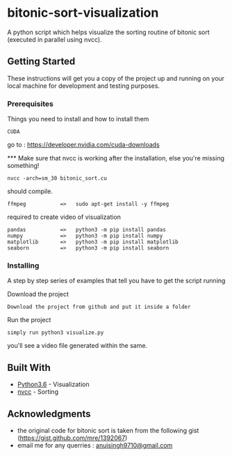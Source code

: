 # bitonic-sort-visualization
A python script which helps visualize the sorting routine of bitonic sort (executed in parallel using nvcc).


## Getting Started

These instructions will get you a copy of the project up and running on your local machine for development and testing purposes.

### Prerequisites

Things you need to install and how to install them

```
CUDA
```
go to : https://developer.nvidia.com/cuda-downloads

  *** Make sure that nvcc is working after the installation, else you're missing something!
  ```
  nvcc -arch=sm_30 bitonic_sort.cu 
  ```
  should compile.
  
```
ffmpeg           =>   sudo apt-get install -y ffmpeg
```
required to create video of visualization


```
pandas           =>   python3 -m pip install pandas
numpy            =>   python3 -m pip install numpy
matplotlib       =>   python3 -m pip install matplotlib
seaborn          =>   python3 -m pip install seaborn
```

### Installing

A step by step series of examples that tell you have to get the script running

Download the project

```
Download the project from github and put it inside a folder
```

Run the project

```
simply run python3 visualize.py
```
you'll see a video file generated within the same.

## Built With

* [Python3.6](https://www.python.org/downloads/release/python-360/) - Visualization
* [nvcc](http://docs.nvidia.com/cuda/cuda-compiler-driver-nvcc/index.html) - Sorting

## Acknowledgments

* the original code for bitonic sort is taken from the following gist (https://gist.github.com/mre/1392067)
* email me for any querries : anujsingh9710@gmail.com
